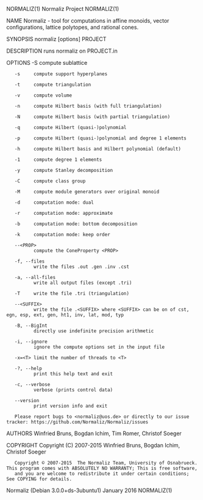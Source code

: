 NORMALIZ(1)                                                      Normaliz Project                                                      NORMALIZ(1)

NAME
       Normaliz - tool for computations in affine monoids, vector configurations, lattice polytopes, and rational cones.

SYNOPSIS
       normaliz [options] PROJECT

DESCRIPTION
              runs normaliz on PROJECT.in

OPTIONS
       -S     compute sublattice

       -s     compute support hyperplanes

       -t     compute triangulation

       -v     compute volume

       -n     compute Hilbert basis (with full triangulation)

       -N     compute Hilbert basis (with partial triangulation)

       -q     compute Hilbert (quasi-)polynomial

       -p     compute Hilbert (quasi-)polynomial and degree 1 elements

       -h     compute Hilbert basis and Hilbert polynomial (default)

       -1     compute degree 1 elements

       -y     compute Stanley decomposition

       -C     compute class group

       -M     compute module generators over original monoid

       -d     computation mode: dual

       -r     computation mode: approximate

       -b     computation mode: bottom decomposition

       -k     computation mode: keep order

       --<PROP>
              compute the ConeProperty <PROP>

       -f, --files
              write the files .out .gen .inv .cst

       -a, --all-files
              write all output files (except .tri)

       -T     write the file .tri (triangulation)

       --<SUFFIX>
              write the file .<SUFFIX> where <SUFFIX> can be on of cst, egn, esp, ext, gen, ht1, inv, lat, mod, typ

       -B, --BigInt
              directly use indefinite precision arithmetic

       -i, --ignore
              ignore the compute options set in the input file

       -x=<T> limit the number of threads to <T>

       -?, --help
              print this help text and exit

       -c, --verbose
              verbose (prints control data)

       --version
              print version info and exit

       Please report bugs to <normaliz@uos.de> or directly to our issue tracker: https://github.com/Normaliz/Normaliz/issues

AUTHORS
       Winfried Bruns, Bogdan Ichim, Tim Romer, Christof Soeger

COPYRIGHT
       Copyright (C) 2007-2015  Winfried Bruns, Bogdan Ichim, Christof Soeger

       Copyright © 2007-2015  The Normaliz Team, University of Osnabrueck.  This program comes with ABSOLUTELY NO WARRANTY; This is free software,
       and you are welcome to redistribute it under certain conditions; See COPYING for details.

Normaliz (Debian 3.0.0+ds-3ubuntu1)                                January 2016                                                        NORMALIZ(1)
